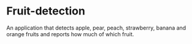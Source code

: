 # Fruit-detection
An application that detects apple, pear, peach, strawberry, banana and orange fruits and reports how much of which fruit.
